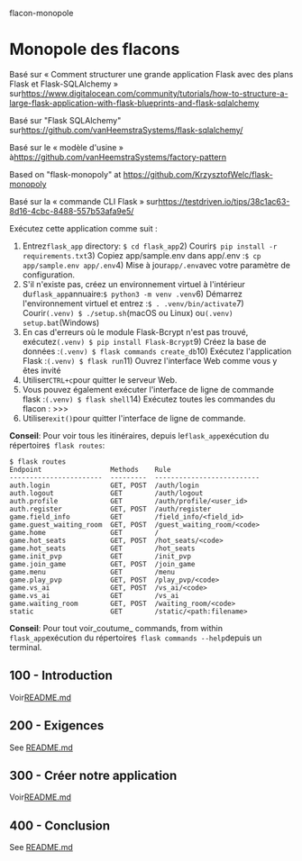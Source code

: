 flacon-monopole

# Monopole des flacons

Basé sur « Comment structurer une grande application Flask avec des plans Flask et Flask-SQLAlchemy » sur<https://www.digitalocean.com/community/tutorials/how-to-structure-a-large-flask-application-with-flask-blueprints-and-flask-sqlalchemy>

Basé sur "Flask SQLAlchemy" sur<https://github.com/vanHeemstraSystems/flask-sqlalchemy/>

Basé sur le « modèle d'usine » à<https://github.com/vanHeemstraSystems/factory-pattern>

Based on "flask-monopoly" at <https://github.com/KrzysztofWelc/flask-monopoly>

Basé sur la « commande CLI Flask » sur<https://testdriven.io/tips/38c1ac63-8d16-4cbc-8488-557b53afa9e5/>

Exécutez cette application comme suit :

1) Entrez`flask_app` directory: `$ cd flask_app`2) Courir`$ pip install -r requirements.txt`3) Copiez app/sample.env dans app/.env :`$ cp app/sample.env app/.env`4) Mise à jour`app/.env`avec votre paramètre de configuration.
5) S'il n'existe pas, créez un environnement virtuel à l'intérieur du`flask_app`annuaire:`$ python3 -m venv .venv`6) Démarrez l'environnement virtuel et entrez :`$ . .venv/bin/activate`7) Courir`(.venv) $ ./setup.sh`(macOS ou Linux) ou`(.venv) setup.bat`(Windows)
8) En cas d'erreurs où le module Flask-Bcrypt n'est pas trouvé, exécutez`(.venv) $ pip install Flask-Bcrypt`9) Créez la base de données :`(.venv) $ flask commands create_db`10) Exécutez l'application Flask :`(.venv) $ flask run`11) Ouvrez l'interface Web comme vous y êtes invité
12) Utiliser`CTRL+c`pour quitter le serveur Web.
13) Vous pouvez également exécuter l'interface de ligne de commande flask :`(.venv) $ flask shell`14) Exécutez toutes les commandes du flacon : >>>
15) Utiliser`exit()`pour quitter l'interface de ligne de commande.

**Conseil**: Pour voir tous les itinéraires, depuis le`flask_app`exécution du répertoire`$ flask routes`:

    $ flask routes
    Endpoint                 Methods    Rule                      
    -----------------------  ---------  --------------------------
    auth.login               GET, POST  /auth/login               
    auth.logout              GET        /auth/logout              
    auth.profile             GET        /auth/profile/<user_id>   
    auth.register            GET, POST  /auth/register            
    game.field_info          GET        /field_info/<field_id>    
    game.guest_waiting_room  GET, POST  /guest_waiting_room/<code>
    game.home                GET        /                         
    game.hot_seats           GET, POST  /hot_seats/<code>         
    game.hot_seats           GET        /hot_seats                
    game.init_pvp            GET        /init_pvp                 
    game.join_game           GET, POST  /join_game                
    game.menu                GET        /menu                     
    game.play_pvp            GET, POST  /play_pvp/<code>          
    game.vs_ai               GET, POST  /vs_ai/<code>             
    game.vs_ai               GET        /vs_ai                    
    game.waiting_room        GET, POST  /waiting_room/<code>      
    static                   GET        /static/<path:filename>

**Conseil**: Pour tout voir_coutume_ commands, from within `flask_app`exécution du répertoire`$ flask commands --help`depuis un terminal.

## 100 - Introduction

Voir[README.md](./100/README.md)

## 200 - Exigences

See [README.md](./200/README.md)

## 300 - Créer notre application

Voir[README.md](./300/README.md)

## 400 - Conclusion

See [README.md](./400/README.md)
